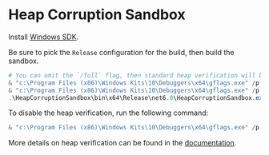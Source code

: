 # Heap Corruption Sandbox

Install [Windows SDK](https://developer.microsoft.com/en-us/windows/downloads/windows-sdk/).

Be sure to pick the `Release` configuration for the build, then build the sandbox.

```powershell
# You can omit the `/full` flag, then standard heap verification will be enabled
& "c:\Program Files (x86)\Windows Kits\10\Debuggers\x64\gflags.exe" /p /enable HeapCorruptionSandbox.exe /full
& "c:\Program Files (x86)\Windows Kits\10\Debuggers\x64\gflags.exe" /p
.\HeapCorruptionSandbox\bin\x64\Release\net6.0\HeapCorruptionSandbox.exe; $LastExitCode
```

To disable the heap verification, run the following command:

```powershell
& "c:\Program Files (x86)\Windows Kits\10\Debuggers\x64\gflags.exe" /p /disable HeapCorruptionSandbox.exe
```

More details on heap verification can be found in the [documentation](https://learn.microsoft.com/en-us/windows-hardware/drivers/debugger/gflags-and-pageheap).